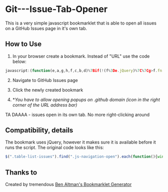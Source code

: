 # Git---Issue-Tab-Opener

This is a very simple javascript bookmarklet that is able to open all issues on a GitHub Issues page in it's own tab. 

## How to Use

1) In your browser create a bookmark. Instead of "URL" use the code below:

```javascript
javascript:(function(e,a,g,h,f,c,b,d)%7Bif(!(f%3De.jQuery)%7C%7Cg>f.fn.jquery%7C%7Ch(f))%7Bc%3Da.createElement("script")%3Bc.type%3D"text/javascript"%3Bc.src%3D"http://ajax.googleapis.com/ajax/libs/jquery/"%2Bg%2B"/jquery.min.js"%3Bc.onload%3Dc.onreadystatechange%3Dfunction()%7Bif(!b%26%26(!(d%3Dthis.readyState)%7C%7Cd%3D%3D"loaded"%7C%7Cd%3D%3D"complete"))%7Bh((f%3De.jQuery).noConflict(1),b%3D1)%3Bf(c).remove()%7D%7D%3Ba.documentElement.childNodes%5B0%5D.appendChild(c)%7D%7D)(window,document,"1.3.2",function(%24,L)%7B%24(".table-list-issues").find(".js-navigation-open").each(function()%7Bwindow.open(%24(this).attr("href"), "_blank")%7D)%7D)%3B
```

2) Navigate to GitHub Issues page

3) Click the newly created bookmark

4) **You have to allow opening popups on *.github domain (icon in the right corner of the URL address bar)**

TA DAAAA - issues open in its own tab. No more right-clicking around

## Compatibility, details

The bookmark uses jQuery, however it makes sure it is available before it runs the script. 
The original code looks like this:
```javascript
$(".table-list-issues").find(".js-navigation-open").each(function(){window.open($(this).attr("href"), "_blank")})
```

## Thanks to
Created by tremendous [Ben Altman's Bookmarklet Generator](http://benalman.com/projects/run-jquery-code-bookmarklet/)
